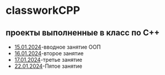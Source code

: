 # classworkCPP
## проекты выполненные в класс по C++
- [15.01.2024](15.01.2024)-вводное занятие ООП
- [16.01.2024](16.01.2024)-второе занятие
- [17.01.2024](17.01.2024)-третье занятие
- [22.01.2024](22.01.2024)-Пятое занятие
